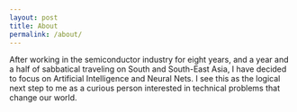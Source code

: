 ```yaml
---
layout: post
title: About
permalink: /about/
---
```


After working in the semiconductor industry for eight years, and a year and a half of sabbatical traveling on South and South-East Asia, I have decided to focus on Artificial Intelligence and Neural Nets. I see this as the logical next step to me as a curious person interested in technical problems that change our world. 
